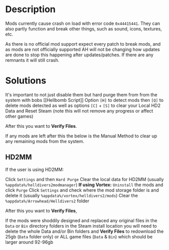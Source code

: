 # Description
Mods currently cause crash on load with error code `0x44415441`. They can also partly function and break other things, such as sound, icons, textures, etc.

As there is no official mod support expect every patch to break mods, and as mods are not officially supported AH will not be changing how updates are done to stop this happening after updates/patches. If there are any remnants it will still crash. 
# Solutions
It's important to not just disable them but hard purge them from from the system with bobs [[Hellbomb Script]] Option `[H]` to detect mods then `[Q]` to delete mods detected as well as options `[C]` + `[S]` to clear your Local HD2 Data and Reset Steam (note this will not remove any progress or affect other games)

After this you want to **Verify Files**.

If any mods are left after this the below is the Manual Method to clear up any remaining mods from the system.
## HD2MM
If the user is using HD2MM:

Click `Settings` and then `Hard Purge` Clear the local data for HD2MM (usually `%appdata%/helldivers2modmanager`) **If using Vortex:** `Uninstall` the mods and click `Purge` Click `Settings` and check where the mod storage folder is and delete it (usually `%appdata%/vortex/helldivers2/mods`) Clear the `%appdata%/Arrowhead/Helldivers2` folder

After this you want to **Verify Files**,

If the mods were shoddily designed and replaced any original files in the `Data` or `Bin` directory folders in the Steam install location you will need to delete the whole Data and/or Bin folders and **Verify Files** to redownload the 25gb (`Data` folder only) or ALL game files (`Data` & `Bin`) which should be larger around 92-96gb